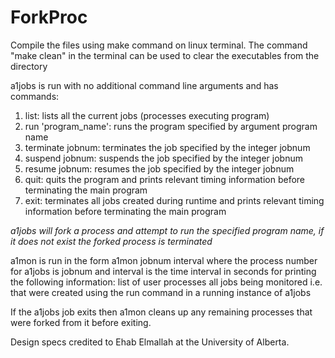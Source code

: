 # ForkProc

Compile the files using make command on linux terminal. The command "make clean" in the terminal can be used to clear the executables from the directory

a1jobs is run with no additional command line arguments and has commands:

1) list: lists all the current jobs (processes executing program)
2) run 'program_name': runs the program specified by argument program name
3) terminate jobnum: terminates the job specified by the integer jobnum
4) suspend jobnum: suspends the job specified by the integer jobnum
5) resume jobnum: resumes the job specified by the integer jobnum
6) quit: quits the program and prints relevant timing information before terminating the main program
7) exit: terminates all jobs created during runtime and prints relevant timing information before terminating the main program

*a1jobs will fork a process and attempt to run the specified program name, if it does not exist the forked process is terminated*


a1mon is run in the form a1mon jobnum interval where the process number for a1jobs is jobnum and interval is the time interval in seconds  for printing the following information:
        list of user processes
        all jobs being monitored i.e. that were created using the run command in a running instance of a1jobs

If the a1jobs job exits then a1mon cleans up any remaining processes that were forked from it before exiting.


Design specs credited to Ehab Elmallah at the University of Alberta.
